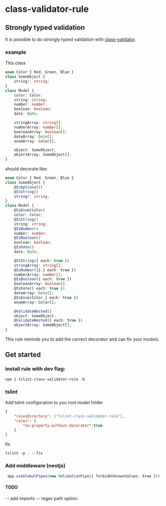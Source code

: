 # class-validator-rule
## Strongly typed validation
It is possible to do strongly typed validation with [class-validator](https://github.com/typestack/class-validator).

### example
This class 
```typescript
enum Color { Red, Green, Blue }
class SomeObject {
    string?: string;
}
class Model {
    color: Color;
    string: string;
    number: number;
    boolean: boolean;
    date: Date;

    stringArray: string[];
    numberArray: number[];
    booleanArray: boolean[];
    dateArray: Date[];
    enumArray: Color[];

    object: SomeObject;
    objectArray: SomeObject[];
}
```
should decorate like:
```typescript
enum Color { Red, Green, Blue }
class SomeObject {
    @IsOptional()
    @IsString()
    string?: string;
}
class Model {
    @IsEnum(Color)
    color: Color;
    @IsString()
    string: string;
    @IsNumber()
    number: number;
    @IsBoolean()
    boolean: boolean;
    @IsDate()
    date: Date;

    @IsString({ each: true })
    stringArray: string[];
    @IsNumber({},{ each: true })
    numberArray: number[];
    @IsBoolean({ each: true })
    booleanArray: boolean[];
    @IsDate({ each: true })
    dateArray: Date[];
    @IsEnum(Color,{ each: true })
    enumArray: Color[];

    @ValidateNested()
    object: SomeObject;
    @ValidateNested({ each: true })
    objectArray: SomeObject[];
}
```
This rule reminds you to add the correct decorator and can fix your models.

## Get started
### install rule with dev flag:
```
npm i tslint-class-validator-role -D
```

### tslint
Add tslint configoration to you root model folder
```json
{
    "rulesDirectory": ["tslint-class-validator-rule"],
    "rules": {
        "no-property-without-decorator":true
    }
}
```
fix
```
tslint -p . --fix 
```

### Add middleware (nestjs)
```typescript
 app.useGlobalPipes(new ValidationPipe({ forbidUnknownValues: true }));
 ```
#### TODO
-- add imports
-- regex path option.

